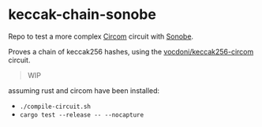 # keccak-chain-sonobe

Repo to test a more complex [Circom](https://github.com/iden3/circom) circuit with [Sonobe](https://github.com/privacy-scaling-explorations/sonobe).

Proves a chain of keccak256 hashes, using the [vocdoni/keccak256-circom](https://github.com/vocdoni/keccak256-circom) circuit.

> WIP

assuming rust and circom have been installed:
- `./compile-circuit.sh`
- `cargo test --release -- --nocapture`
